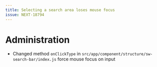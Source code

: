 ```yaml
---
title: Selecting a search area loses mouse focus
issue: NEXT-18794
---
```

# Administration
* Changed method `onClickType` in `src/app/component/structure/sw-search-bar/index.js` force mouse focus on input
